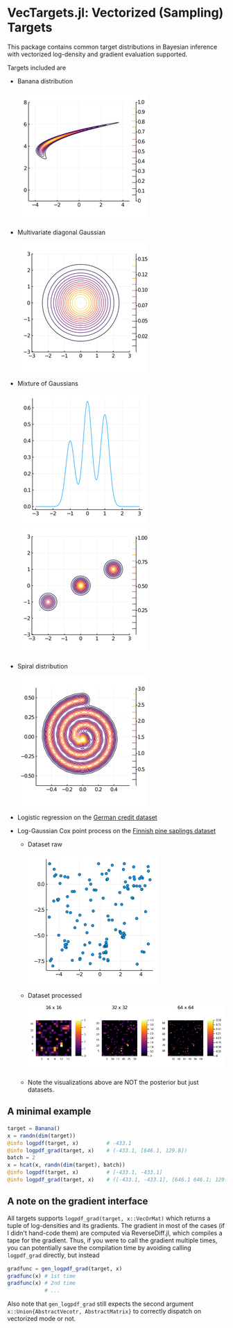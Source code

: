 # VecTargets.jl: Vectorized (Sampling) Targets

This package contains common target distributions in Bayesian inference with vectorized log-density and gradient evaluation supported.

Targets included are

- Banana distribution 
  
  ![](test/banana.png)
- Multivariate diagonal Gaussian 
  
  ![](test/2d_gaussian.png)
- Mixture of Gaussians 
  
  ![](test/1d_mog.png) 
  ![](test/2d_mog.png)
- Spiral distribution 
  
  ![](test/spiral.png)
- Logistic regression on the [German credit dataset](https://archive.ics.uci.edu/ml/datasets/statlog+(german+credit+data))
- Log-Gaussian Cox point process on the [Finnish pine saplings dataset](https://rdrr.io/cran/spatstat.data/man/finpines.html)
  - Dataset raw
    
    ![](test/finpine-raw.png)
  - Dataset processed
    
    ![](test/finpine-grid.png)
  - Note the visualizations above are NOT the posterior but just datasets.

## A minimal example

```julia
target = Banana()
x = randn(dim(target))
@info logpdf(target, x)         # -433.1
@info logpdf_grad(target, x)    # (-433.1, [646.1, 129.8])
batch = 2
x = hcat(x, randn(dim(target), batch))
@info logpdf(target, x)         # [-433.1, -433.1]
@info logpdf_grad(target, x)    # ([-433.1, -433.1], [646.1 646.1; 129.8 129.8])
```

## A note on the gradient interface

All targets supports `logpdf_grad(target, x::VecOrMat)` which returns a tuple of log-densities and its gradients.
The gradient in most of the cases (if I didn't hand-code them) are computed via ReverseDiff.jl, which compiles a tape for the gradient.
Thus, if you were to call the gradient multiple times, you can potentially save the compilation time by avoiding calling `logpdf_grad` directly, but instead
```julia
gradfunc = gen_logpdf_grad(target, x)
gradfunc(x) # 1st time
gradfunc(x) # 2nd time
            # ...
```
Also note that `gen_logpdf_grad` still expects the second argument `x::Union{AbstractVecotr, AbstractMatrix}` to correctly dispatch on vectorized mode or not.
